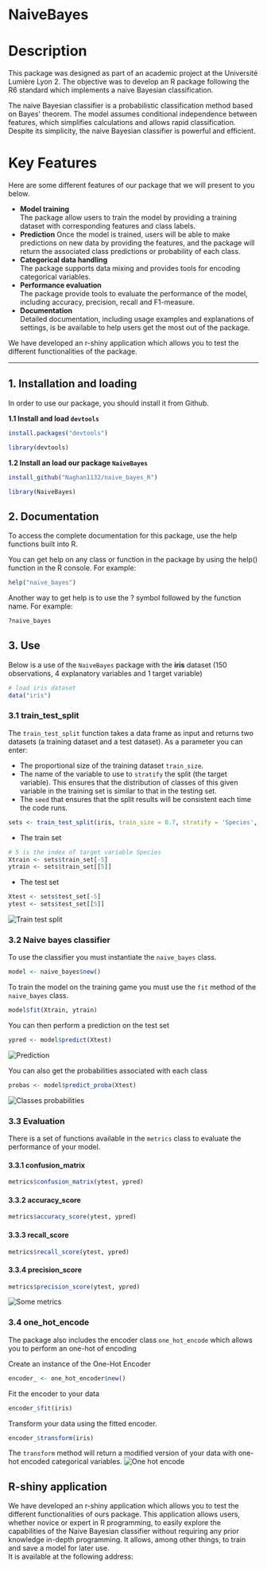# NaiveBayes
# Description

This package was designed as part of an academic project at the Université Lumière Lyon 2. The objective was to develop an R package following the R6 standard which implements a naive Bayesian classification.<br>

The naive Bayesian classifier is a probabilistic classification method based on Bayes' theorem. The model assumes conditional independence between features, which simplifies calculations and allows rapid classification. Despite its simplicity, the naive Bayesian classifier is powerful and efficient.

# Key Features
Here are some different features of our package that we will present to you below.

* **Model training** <br>
  The package allow users to train the model by providing a training dataset with corresponding features and class labels.
* **Prediction**
  Once the model is trained, users will be able to make predictions on new data by providing the features, and the package will return the associated class predictions or probability of each class.
* **Categorical data handling**<br>
  The package supports data mixing and provides tools for encoding categorical variables.
* **Performance evaluation** <br>
  The package provide tools to evaluate the performance of the model, including accuracy, precision, recall and F1-measure.
* **Documentation** <br>
  Detailed documentation, including usage examples and explanations of settings, is be available to help users get the most out of the package.

We have developed an r-shiny application which allows you to test the different functionalities of the package.

---

## 1. Installation and loading

In order to use our package, you should install it from Github.
  
  **1.1 Install and load `devtools`**

  ```R
  install.packages("devtools")
  ```
  ```R
  library(devtools)
  ```

  **1.2 Install an load our package `NaiveBayes`**

  ```R
  install_github("Naghan1132/naive_bayes_R")
  ```
  
  ```R
  library(NaiveBayes)
  ```

## 2. Documentation
  To access the complete documentation for this package, use the help functions built into R.

  You can get help on any class or function in the package by using the help() function in the R console. For example:

  ```R
  help("naive_bayes")
  ```
  Another way to get help is to use the ? symbol followed by the function name. For example:

  ```R
  ?naive_bayes
  ```

## 3. Use
  Below is a use of the `NaiveBayes` package with the **iris** dataset (150 observations, 4 explanatory variables and 1 target variable)

  ```R
  # load iris dataset
  data("iris")
  ```
  ### 3.1 train_test_split
  The `train_test_split` function takes a data frame as input and returns two datasets (a training dataset and a test dataset). As a parameter you can enter:
  - The proportional size of the training dataset `train_size`.
  - The name of the variable to use to `stratify` the split (the target variable). This ensures that the distribution of classes of this given variable in the training set is similar to that in the testing set.
  - The `seed` that ensures that the split results will be consistent each time the code runs.

  ```R
  sets <- train_test_split(iris, train_size = 0.7, stratify = 'Species', seed <- 123)
  ```

  - The train set
  ```R
  # 5 is the index of target variable Species
  Xtrain <- sets$train_set[-5]
  ytrain <- sets$train_set[[5]]
  ```
  - The test set

  ```R
  Xtest <- sets$test_set[-5]
  ytest <- sets$test_set[[5]]
  ```
  ![Train test split](http://www.image-heberg.fr/files/1700750227111926983.png)

  ### 3.2 Naive bayes classifier
  To use the classifier you must instantiate the `naive_bayes` class.
  ```R
  model <- naive_bayes$new()
  ```

  To train the model on the training game you must use the `fit` method of the `naive_bayes` class.
  ```R
  model$fit(Xtrain, ytrain)
  ```

  You can then perform a prediction on the test set
  ```R
  ypred <- model$predict(Xtest)
  ```
  ![Prediction ](http://www.image-heberg.fr/files/1700777629603041913.png)

  You can also get the probabilities associated with each class
  ```R
  probas <- model$predict_proba(Xtest)
  ```
  ![Classes probabilities](http://www.image-heberg.fr/files/17007776202038246646.png)

  ### 3.3 Evaluation
  There is a set of functions available in the `metrics` class to evaluate the performance of your model.
  
  #### 3.3.1 confusion_matrix
  ```R
  metrics$confusion_matrix(ytest, ypred)
  ```
  #### 3.3.2 accuracy_score
  ```R
  metrics$accuracy_score(ytest, ypred)
  ```
  #### 3.3.3 recall_score
  ```R
  metrics$recall_score(ytest, ypred)
  ```
  #### 3.3.4 precision_score
  ```R
  metrics$precision_score(ytest, ypred)
  ```
  ![Some metrics](http://www.image-heberg.fr/files/17007776043584823103.png)

  ### 3.4 one_hot_encode
  The package also includes the encoder class `one_hot_encode` which allows you to perform an one-hot of encoding
  
  Create an instance of the One-Hot Encoder
  ```R
  encoder_ <- one_hot_encoder$new()
  ```
  Fit the encoder to your data
  ```R
  encoder_$fit(iris)
  ```
  Transform your data using the fitted encoder.
  ```R
  encoder_$transform(iris)
  ```
  The `transform` method will return a modified version of your data with one-hot encoded categorical variables.
  ![One hot encode](http://www.image-heberg.fr/files/17007777941780451472.png)

## R-shiny application
We have developed an r-shiny application which allows you to test the different functionalities of ours package. This application allows users, whether novice or expert in R programming, to easily explore the capabilities of the Naive Bayesian classifier without requiring any prior knowledge in-depth programming. It allows, among other things, to train and save a model for later use.<br>
It is available at the following address: 